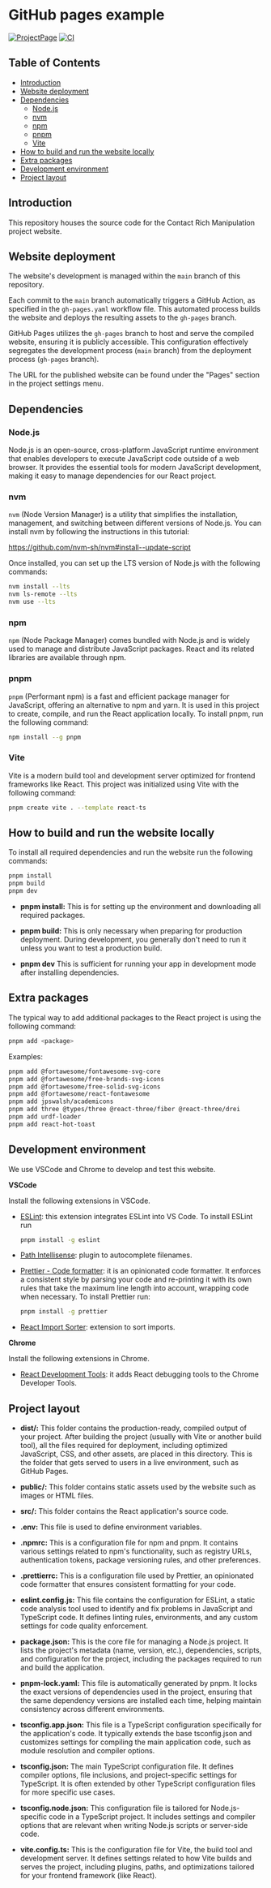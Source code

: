 # GitHub pages example <!-- omit from toc -->

[![ProjectPage](https://img.shields.io/badge/Project-Page-Green)](https://effective-funicular-2kqy14r.pages.github.io/)
[![CI](https://github.com/bdaiinstitute/crm-website/actions/workflows/deploy.yaml/badge.svg)](https://github.com/bdaiinstitute/crm-website/actions/workflows/deploy.yaml)

## Table of Contents <!-- omit from toc -->

- [Introduction](#introduction)
- [Website deployment](#website-deployment)
- [Dependencies](#dependencies)
  - [Node.js](#nodejs)
  - [nvm](#nvm)
  - [npm](#npm)
  - [pnpm](#pnpm)
  - [Vite](#vite)
- [How to build and run the website locally](#how-to-build-and-run-the-website-locally)
- [Extra packages](#extra-packages)
- [Development environment](#development-environment)
- [Project layout](#project-layout)

## Introduction

This repository houses the source code for the Contact Rich Manipulation project website.

## Website deployment

The website's development is managed within the `main` branch of this repository.

Each commit to the `main` branch automatically triggers a GitHub Action, as specified in the `gh-pages.yaml` workflow file. This automated process builds the website and deploys the resulting assets to the `gh-pages` branch.

GitHub Pages utilizes the `gh-pages` branch to host and serve the compiled website, ensuring it is publicly accessible. This configuration effectively segregates the development process (`main` branch) from the deployment process (`gh-pages` branch).

The URL for the published website can be found under the "Pages" section in the project settings menu.

## Dependencies

### Node.js

Node.js is an open-source, cross-platform JavaScript runtime environment that enables developers to execute JavaScript code outside of a web browser. It provides the essential tools for modern JavaScript development, making it easy to manage dependencies for our React project.

### nvm

`nvm` (Node Version Manager) is a utility that simplifies the installation, management, and switching between different versions of Node.js. You can install nvm by following the instructions in this tutorial:

https://github.com/nvm-sh/nvm#install--update-script

Once installed, you can set up the LTS version of Node.js with the following commands:

```bash
nvm install --lts
nvm ls-remote --lts
nvm use --lts
```

### npm

`npm` (Node Package Manager) comes bundled with Node.js and is widely used to manage and distribute JavaScript packages. React and its related libraries are available through npm.

### pnpm

`pnpm` (Performant npm) is a fast and efficient package manager for JavaScript, offering an alternative to npm and yarn. It is used in this project to create, compile, and run the React application locally. To install pnpm, run the following command:

```bash
npm install --g pnpm
```

### Vite

Vite is a modern build tool and development server optimized for frontend frameworks like React. This project was initialized using Vite with the following command:

```bash
pnpm create vite . --template react-ts
```

## How to build and run the website locally

To install all required dependencies and run the website run the following commands:

```bash
pnpm install
pnpm build
pnpm dev
```

- **pnpm install:** This is for setting up the environment and downloading all required packages.

- **pnpm build:** This is only necessary when preparing for production deployment. During development, you generally don't need to run it unless you want to test a production build.

- **pnpm dev** This is sufficient for running your app in development mode after installing dependencies.

## Extra packages

The typical way to add additional packages to the React project is using the following command:

```bash
pnpm add <package>
```

Examples:

```bash
pnpm add @fortawesome/fontawesome-svg-core
pnpm add @fortawesome/free-brands-svg-icons
pnpm add @fortawesome/free-solid-svg-icons
pnpm add @fortawesome/react-fontawesome
pnpm add jpswalsh/academicons
pnpm add three @types/three @react-three/fiber @react-three/drei
pnpm add urdf-loader
pnpm add react-hot-toast
```

## Development environment

We use VSCode and Chrome to develop and test this website.

**VSCode**

Install the following extensions in VSCode.

- [ESLint](https://marketplace.visualstudio.com/items?itemName=dbaeumer.vscode-eslint): this extension integrates ESLint into VS Code. To install ESLint run

  ```bash
  pnpm install -g eslint
  ```

- [Path Intellisense](https://marketplace.visualstudio.com/items?itemName=christian-kohler.path-intellisense): plugin to autocomplete filenames.

- [Prettier - Code formatter](https://marketplace.visualstudio.com/items?itemName=esbenp.prettier-vscode): it is an opinionated code formatter. It enforces a consistent style by parsing your code and re-printing it with its own rules that take the maximum line length into account, wrapping code when necessary. To install Prettier run:

  ```bash
  pnpm install -g prettier
  ```

- [React Import Sorter](https://marketplace.visualstudio.com/items?itemName=MrOnline.react-import-sorter): extension to sort imports.

**Chrome**

Install the following extensions in Chrome.

- [React Development Tools](https://chromewebstore.google.com/detail/fmkadmapgofadopljbjfkapdkoienihi): it adds React debugging tools to the Chrome Developer Tools.

## Project layout

- **dist/:** This folder contains the production-ready, compiled output of your project. After building the project (usually with Vite or another build tool), all the files required for deployment, including optimized JavaScript, CSS, and other assets, are placed in this directory. This is the folder that gets served to users in a live environment, such as GitHub Pages.

- **public/:** This folder contains static assets used by the website such as images or HTML files.

- **src/:** This folder contains the React application's source code.

- **.env:** This file is used to define environment variables.

- **.npmrc:** This is a configuration file for npm and pnpm. It contains various settings related to npm's functionality, such as registry URLs, authentication tokens, package versioning rules, and other preferences.

- **.prettierrc:** This is a configuration file used by Prettier, an opinionated code formatter that ensures consistent formatting for your code.

- **eslint.config.js:** This file contains the configuration for ESLint, a static code analysis tool used to identify and fix problems in JavaScript and TypeScript code. It defines linting rules, environments, and any custom settings for code quality enforcement.

- **package.json:** This is the core file for managing a Node.js project. It lists the project's metadata (name, version, etc.), dependencies, scripts, and configuration for the project, including the packages required to run and build the application.

- **pnpm-lock.yaml:** This file is automatically generated by pnpm. It locks the exact versions of dependencies used in the project, ensuring that the same dependency versions are installed each time, helping maintain consistency across different environments.

- **tsconfig.app.json:** This file is a TypeScript configuration specifically for the application's code. It typically extends the base tsconfig.json and customizes settings for compiling the main application code, such as module resolution and compiler options.

- **tsconfig.json:** The main TypeScript configuration file. It defines compiler options, file inclusions, and project-specific settings for TypeScript. It is often extended by other TypeScript configuration files for more specific use cases.

- **tsconfig.node.json:** This configuration file is tailored for Node.js-specific code in a TypeScript project. It includes settings and compiler options that are relevant when writing Node.js scripts or server-side code.

- **vite.config.ts:** This is the configuration file for Vite, the build tool and development server. It defines settings related to how Vite builds and serves the project, including plugins, paths, and optimizations tailored for your frontend framework (like React).
